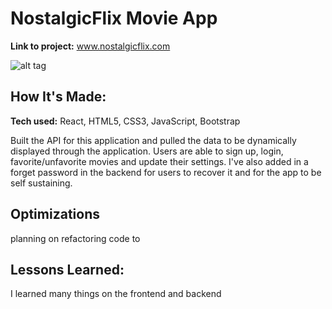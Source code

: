 # NostalgicFlix Movie App

**Link to project:** www.nostalgicflix.com

![alt tag](https://imgur.com/ck1tde3.png)

## How It's Made:

**Tech used:** React, HTML5, CSS3, JavaScript, Bootstrap

Built the API for this application and pulled the data to be dynamically displayed through the application. Users are able to sign up, login, favorite/unfavorite movies and update their settings. I've also added in a forget password in the backend for users to recover it and for the app to be self sustaining.

## Optimizations

planning on refactoring code to

## Lessons Learned:

I learned many things on the frontend and backend
